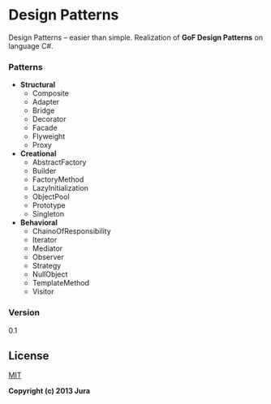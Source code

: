 # Design Patterns
Design Patterns – easier than simple.
Realization of **GoF Design Patterns** on language C#.


### Patterns

* **Structural**
    * Composite
    * Adapter
    * Bridge
    * Decorator
    * Facade
    * Flyweight
    * Proxy
* **Creational**
    * AbstractFactory
    * Builder
    * FactoryMethod
    * LazyInitialization
    * ObjectPool
    * Prototype
    * Singleton
* **Behavioral**
    * ChainoOfResponsibility
    * Iterator
    * Mediator
    * Observer
    * Strategy
    * NullObject
    * TemplateMethod
    * Visitor


### Version
0.1

License
----
[MIT](../master/LICENSE)

**Copyright (c) 2013 Jura**